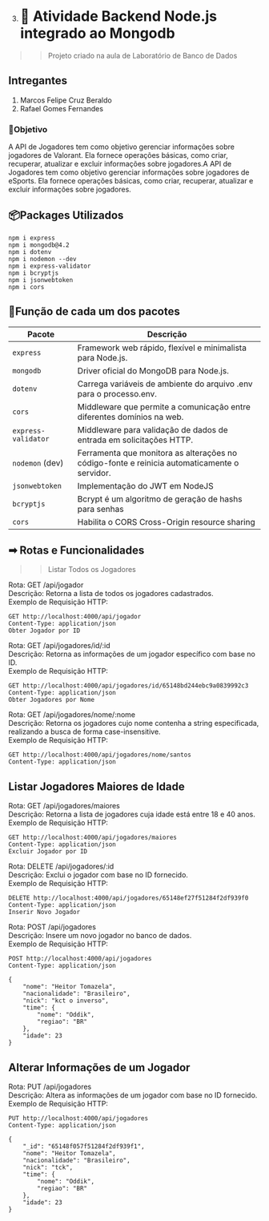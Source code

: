 

3. # 🚀 Atividade Backend Node.js integrado ao Mongodb
>> Projeto criado na aula de Laboratório de Banco de Dados

## Intregantes
1. Marcos Felipe Cruz Beraldo
2. Rafael Gomes Fernandes

### 🎯Objetivo
A API de Jogadores tem como objetivo gerenciar informações sobre jogadores de Valorant. Ela fornece operações básicas, como criar, recuperar, atualizar e excluir informações sobre jogadores.A API de Jogadores tem como objetivo gerenciar informações sobre jogadores de eSports. Ela fornece operações básicas, como criar, recuperar, atualizar e excluir informações sobre jogadores.

## 📦Packages Utilizados
```
npm i express
npm i mongodb@4.2
npm i dotenv
npm i nodemon --dev
npm i express-validator
npm i bcryptjs
npm i jsonwebtoken
npm i cors
```

## 📝Função de cada um dos pacotes
<table><thead><tr><th>Pacote</th><th>Descrição</th></tr></thead><tbody><tr><td><code>express</code></td><td>Framework web rápido, flexível e minimalista para Node.js.</td></tr><tr><td><code>mongodb</code></td><td>Driver oficial do MongoDB para Node.js.</td></tr><tr><td><code>dotenv</code></td><td>Carrega variáveis ​​de ambiente do arquivo .env para o processo.env.</td></tr><tr><td><code>cors</code></td><td>Middleware que permite a comunicação entre diferentes domínios na web.</td></tr><tr><td><code>express-validator</code></td><td>Middleware para validação de dados de entrada em solicitações HTTP.</td></tr><tr><td><code>nodemon</code> (dev)</td><td>Ferramenta que monitora as alterações no código-fonte e reinicia automaticamente o servidor.</td></tr>
<tr>
<td><code>jsonwebtoken</code></td>
<td>Implementação do JWT em NodeJS </td>
</tr>
<tr>
<td><code>bcryptjs</code></td>
<td>Bcrypt é um algoritmo de geração de hashs para senhas </td>
</tr>
<tr>
<td><code>cors</code></td>
<td>Habilita o CORS Cross-Origin resource sharing</td>
</tr>
</tbody></table>

## ➡ Rotas e Funcionalidades
>> Listar Todos os Jogadores

Rota: GET /api/jogador<br>
Descrição: Retorna a lista de todos os jogadores cadastrados.<br>
Exemplo de Requisição HTTP:<br>

```
GET http://localhost:4000/api/jogador
Content-Type: application/json
Obter Jogador por ID
```
Rota: GET /api/jogadores/id/:id<br>
Descrição: Retorna as informações de um jogador específico com base no ID.<br>
Exemplo de Requisição HTTP:<br>
```
GET http://localhost:4000/api/jogadores/id/65148bd244ebc9a0839992c3
Content-Type: application/json
Obter Jogadores por Nome
```
Rota: GET /api/jogadores/nome/:nome<br>
Descrição: Retorna os jogadores cujo nome contenha a string especificada, realizando a busca de forma case-insensitive.<br>
Exemplo de Requisição HTTP:<br>
```
GET http://localhost:4000/api/jogadores/nome/santos
Content-Type: application/json
```
## Listar Jogadores Maiores de Idade<br>
Rota: GET /api/jogadores/maiores<br>
Descrição: Retorna a lista de jogadores cuja idade está entre 18 e 40 anos.<br>
Exemplo de Requisição HTTP:<br>
```
GET http://localhost:4000/api/jogadores/maiores
Content-Type: application/json
Excluir Jogador por ID
``````
Rota: DELETE /api/jogadores/:id<br>
Descrição: Exclui o jogador com base no ID fornecido.<br>
Exemplo de Requisição HTTP:<br>
```
DELETE http://localhost:4000/api/jogadores/65148ef27f51284f2df939f0
Content-Type: application/json
Inserir Novo Jogador
```
Rota: POST /api/jogadores<br>
Descrição: Insere um novo jogador no banco de dados.<br>
Exemplo de Requisição HTTP:<br>
```
POST http://localhost:4000/api/jogadores
Content-Type: application/json

{
    "nome": "Heitor Tomazela",
    "nacionalidade": "Brasileiro",
    "nick": "kct o inverso",
    "time": {
        "nome": "Oddik",
        "regiao": "BR"
    },
    "idade": 23
}
```
## Alterar Informações de um Jogador<br>
Rota: PUT /api/jogadores<br>
Descrição: Altera as informações de um jogador com base no ID fornecido.<br>
Exemplo de Requisição HTTP:<br>
```
PUT http://localhost:4000/api/jogadores
Content-Type: application/json

{
    "_id": "65148f057f51284f2df939f1",
    "nome": "Heitor Tomazela",
    "nacionalidade": "Brasileiro",
    "nick": "tck",
    "time": {
        "nome": "Oddik",
        "regiao": "BR"
    },
    "idade": 23
}
```
